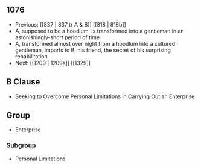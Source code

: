 ## 1076
- Previous: [[837 | 837 tr A &amp; B]] [[818 | 818b]] 
- A, supposed to be a hoodlum, is transformed into a gentleman in an astonishingly-short period of time
- A, transformed almost over night from a hoodlum into a cultured gentleman, imparts to B, his friend, the secret of his surprising rehabilitation
- Next: [[1209 | 1209a]] [[1329]] 

## B Clause
- Seeking to Overcome Personal Limitations in Carrying Out an Enterprise

## Group
- Enterprise

### Subgroup
- Personal Limitations

